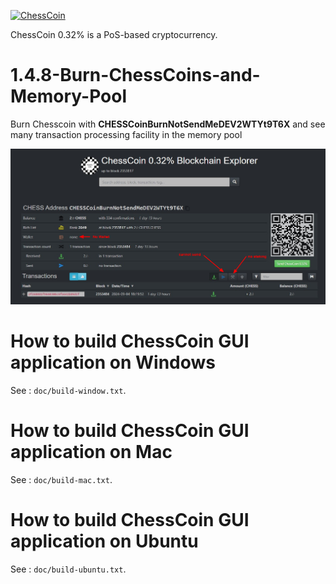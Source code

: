 [![ChessCoin](https://i.ibb.co/PmhkRJz/256x256.png)](https://bitcointalk.org/index.php?topic=5275402.0)

ChessCoin 0.32% is a PoS-based cryptocurrency.

# 1.4.8-Burn-ChessCoins-and-Memory-Pool

Burn Chesscoin with <b>CHESSCoinBurnNotSendMeDEV2WTYt9T6X</b> and see many transaction processing facility in the memory pool

[![Burn Coins](https://github.com/AKKPP/1.4.8-Burn-ChessCoins-and-Memory-Pool/blob/main/chesscoinburn.png)](https://chainz.cryptoid.info/chess/address.dws?CHESSCoinBurnNotSendMeDEV2WTYt9T6X.htm)


How to build ChessCoin GUI application on Windows
======================================================

See : `doc/build-window.txt`.


How to build ChessCoin GUI application on Mac
======================================================

See : `doc/build-mac.txt`.


How to build ChessCoin GUI application on Ubuntu
======================================================

See : `doc/build-ubuntu.txt`.